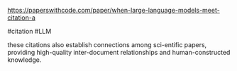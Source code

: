 https://paperswithcode.com/paper/when-large-language-models-meet-citation-a

#citation #LLM 

these citations also establish connections among sci-entific papers, providing high-quality inter-document relationships and human-constructed knowledge.